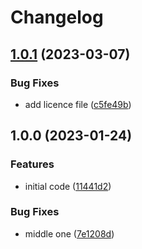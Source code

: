 # Changelog

## [1.0.1](https://github.com/flovogt/test-lib-rp/compare/nop-lib-v1.0.0...nop-lib-v1.0.1) (2023-03-07)


### Bug Fixes

* add licence file ([c5fe49b](https://github.com/flovogt/test-lib-rp/commit/c5fe49b8c47a3371ca3e240df577c83fd7e7b52d))

## 1.0.0 (2023-01-24)


### Features

* initial code ([11441d2](https://github.com/flovogt/test-lib-rp/commit/11441d28d0fcb68c153acb34410f38389f71bde3))


### Bug Fixes

* middle one ([7e1208d](https://github.com/flovogt/test-lib-rp/commit/7e1208d47704dc4140e8a06449eedd865fa57295))
